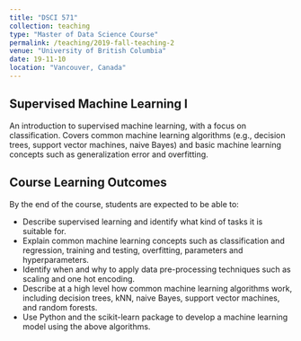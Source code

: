 ```yaml
---
title: "DSCI 571"
collection: teaching
type: "Master of Data Science Course"
permalink: /teaching/2019-fall-teaching-2
venue: "University of British Columbia"
date: 19-11-10
location: "Vancouver, Canada"
---
```

## Supervised Machine Learning I 

An introduction to supervised machine learning, with a focus on classification. Covers common machine learning algorithms (e.g., decision trees, support vector machines, naive Bayes) and basic machine learning concepts such as generalization error and overfitting.

## Course Learning Outcomes

By the end of the course, students are expected to be able to:
- Describe supervised learning and identify what kind of tasks it is suitable for.
- Explain common machine learning concepts such as classification and regression, training and testing, overfitting, parameters and hyperparameters.
- Identify when and why to apply data pre-processing techniques such as scaling and one hot encoding.
- Describe at a high level how common machine learning algorithms work, including decision trees, kNN, naive Bayes, support vector machines, and random forests.
- Use Python and the scikit-learn package to develop a machine learning model using the above algorithms.
